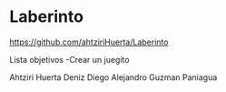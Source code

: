 # Laberinto




https://github.com/ahtziriHuerta/Laberinto


Lista objetivos
-Crear un juegito 



Ahtziri Huerta Deniz 
Diego Alejandro Guzman Paniagua
